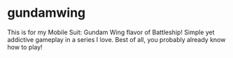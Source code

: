 # gundamwing
This is for my Mobile Suit: Gundam Wing flavor of Battleship! Simple yet addictive gameplay in a series I love. Best of all, you probably already know how to play!
